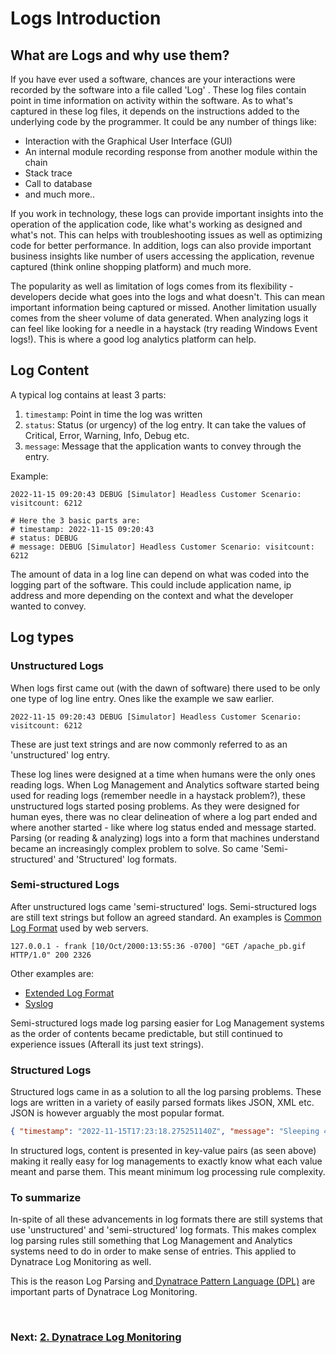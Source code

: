 # Logs Introduction

## What are Logs and why use them?
If you have ever used a software, chances are your interactions were recorded by the software into a file called 'Log' .  These log files contain point in time information on activity within the software. As to what's captured in these log files, it depends on the instructions added to the underlying code by the programmer. It could be any number of things like:
- Interaction with the Graphical User Interface (GUI)
- An internal module recording response from another module within the chain
- Stack trace
- Call to database
- and much more..

If you work in technology, these logs can provide important insights into the operation of the application code, like what's working as designed and what's not. This can helps with troubleshooting issues as well as optimizing code for better performance. In addition, logs can also provide important business insights like number of users accessing the application, revenue captured (think online shopping platform) and much more. 

The popularity as well as limitation of logs comes from its flexibility - developers decide what goes into the logs and what doesn't. This can mean important information being captured or missed. Another limitation usually comes from the sheer volume of data generated. When analyzing logs it can feel like looking for a needle in a haystack (try reading Windows Event logs!). This is where a good log analytics platform can help. 

## Log Content

A typical log contains at least 3 parts:
1. `timestamp`: Point in time the log was written
2. `status`: Status (or urgency) of the log entry. It can take the values of Critical, Error, Warning, Info, Debug etc.
3. `message`: Message that the application wants to convey through the entry. 

Example:
```log
2022-11-15 09:20:43 DEBUG [Simulator] Headless Customer Scenario: visitcount: 6212

# Here the 3 basic parts are:
# timestamp: 2022-11-15 09:20:43
# status: DEBUG
# message: DEBUG [Simulator] Headless Customer Scenario: visitcount: 6212
```

The amount of data in a log line can depend on what was coded into the logging part of the software. This could include application name, ip address and more depending on the context and what the developer  wanted to convey.

## Log types
### Unstructured Logs
When logs first came out (with the dawn of software) there used to be only one type of log line entry. Ones like the example we saw earlier.

```
2022-11-15 09:20:43 DEBUG [Simulator] Headless Customer Scenario: visitcount: 6212
```

These are just text strings and are now commonly referred to as an 'unstructured' log entry.

These log lines were designed at a time when humans were the only ones reading logs. When Log Management and Analytics software started being used for reading logs (remember needle in a haystack problem?), these unstructured logs started posing problems. As they were designed for human eyes, there was no clear delineation of where a log part ended and where another started - like where log status ended and message started. Parsing (or reading & analyzing) logs into a form that machines understand became an increasingly complex problem to solve. So came 'Semi-structured' and 'Structured' log formats.

### Semi-structured Logs
After unstructured logs came 'semi-structured' logs. Semi-structured logs are still text strings but  follow an agreed standard. An examples is  [Common Log Format](https://en.wikipedia.org/wiki/Common_Log_Format) used by web servers.
```log
127.0.0.1 - frank [10/Oct/2000:13:55:36 -0700] "GET /apache_pb.gif HTTP/1.0" 200 2326
```
Other examples are:
- [Extended Log Format](https://en.wikipedia.org/wiki/Extended_Log_Format)
- [Syslog](https://en.wikipedia.org/wiki/Syslog)

Semi-structured logs made log parsing easier for Log Management systems as the order of contents became predictable, but still continued to experience issues (Afterall its just text strings).

### Structured Logs
Structured logs came in as a solution to all the log parsing problems. These logs are written in a variety of easily parsed formats likes JSON, XML etc. JSON is however arguably the most popular format.

```json
{ "timestamp": "2022-11-15T17:23:18.275251140Z", "message": "Sleeping 4.989986122s", "log_level": "info", "source": "cc.deployment_updater.scheduler", "data": {}, "thread_id": 47012094035440, "fiber_id": 47012138728420, "process_id": 6, "file": "/var/vcap/data/packages/cloud_controller_ng/bcf72371ae8625bf4e5d9ee6c9339ebff8f152f2/cloud_controller_ng/lib/cloud_controller/deployment_updater/scheduler.rb", "lineno": 54, "method": "update" }
```

In structured logs, content is presented in key-value pairs (as seen above) making it really easy for log managements to exactly know what each value meant and parse them. This meant minimum log processing rule complexity.

### To summarize
In-spite of all these advancements in log formats there are still systems that use 'unstructured' and 'semi-structured' log formats. This makes complex log parsing rules still something that Log Management and Analytics systems need to do in order to make sense of entries. This applied to Dynatrace Log Monitoring as well.

This is the reason Log Parsing and[ Dynatrace Pattern Language (DPL)](https://www.dynatrace.com/support/help/shortlink/dpl-dynatrace-pattern-language-hub) are important parts of Dynatrace Log Monitoring.

<br/>

### Next: [2. Dynatrace Log Monitoring](2.%20Dynatrace%20Log%20Monitoring.md)